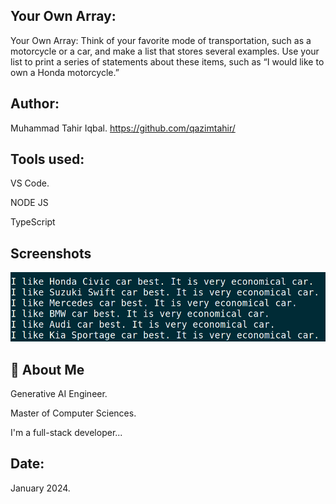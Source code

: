 
## Your Own Array:

Your Own Array: Think of your favorite mode of transportation, such as a motorcycle or a car, and make a list that 
stores several examples. Use your list to print a series of statements about these items, such as “I would like to 
own a Honda motorcycle.”

## Author:
Muhammad Tahir Iqbal. 
https://github.com/qazimtahir/

## Tools used:

VS Code.

NODE JS

TypeScript

## Screenshots
![App Screenshot](https://github.com/qazimtahir/45-questions/blob/main/13/Screenshot.png?raw=true)

## 🚀 About Me

Generative AI Engineer.

Master of Computer Sciences.

I'm a full-stack developer...

## Date:
January 2024.
